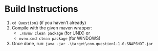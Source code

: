 # Build Instructions

1. `cd Question1` (if you haven't already)
2. Compile with the given maven wrapper: 
   * `./mvnw clean package` (for UNIX) or 
   * `mvnw.cmd clean package` (for WINDOWS)
3. Once done, run: `java -jar .\target\com.question1-1.0-SNAPSHOT.jar`
